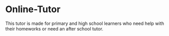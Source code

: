 # Online-Tutor
This tutor is made for primary and high school learners who need help with their homeworks or need an after school tutor.
